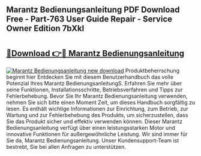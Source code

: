 ## Marantz Bedienungsanleitung PDF Download Free - Part-763 User Guide Repair - Service Owner Edition 7bXkl

# <h2><a href="http://df08z4.blite.top/?on=Marantz+Bedienungsanleitung">🔗Download 👉🔴 Marantz Bedienungsanleitung</a></h2>

[![Marantz Bedienungsanleitung new download](https://i.imgur.com/lujVjoI.png)](http://df08z4.blite.top/?on=Marantz+Bedienungsanleitung)
Produktbeherrschung beginnt hier Entdecken Sie mit diesem Benutzerhandbuch das volle Potenzial Ihres Marantz BedienungsanleitungS. Erfahren Sie mehr über seine Funktionen, Installationsschritte, Betriebsverfahren und Tipps zur Fehlerbehebung. Bevor Sie Ihr Marantz Bedienungsanleitung verwenden, nehmen Sie sich bitte einen Moment Zeit, um dieses Handbuch sorgfältig zu lesen. Es enthält wichtige Informationen zur Einrichtung, zum Betrieb, zur Wartung und zur Fehlerbehebung des Produkts, um sicherzustellen, dass Sie das Produkt sicher und effektiv verwenden können. Dieser Marantz Bedienungsanleitung verfügt über einen leistungsstarken Motor und innovative Funktionen für außergewöhnliche Leistung. Wir sind immer für Sie da, Marantz Bedienungsanleitung. Unser Kundensupport-Team ist bestrebt, Sie bei allen Anfragen zu unterstützen.
